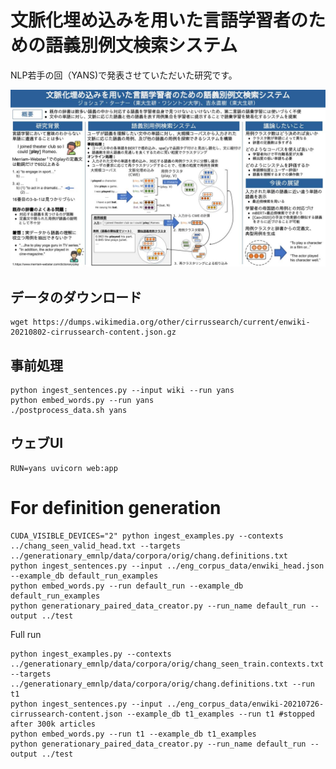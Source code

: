 # 文脈化埋め込みを用いた言語学習者のための語義別例文検索システム

NLP若手の回（YANS)で発表させていただいた研究です。

[![Poster image](poster.jpg)](poster.pdf)

## データのダウンロード
```shell
wget https://dumps.wikimedia.org/other/cirrussearch/current/enwiki-20210802-cirrussearch-content.json.gz
```


## 事前処理
```shell
python ingest_sentences.py --input wiki --run yans
python embed_words.py --run yans
./postprocess_data.sh yans
```

## ウェブUI
```shell
RUN=yans uvicorn web:app
```


# For definition generation

```shell
CUDA_VISIBLE_DEVICES="2" python ingest_examples.py --contexts ../chang_seen_valid_head.txt --targets ../generationary_emnlp/data/corpora/orig/chang.definitions.txt
python ingest_sentences.py --input ../eng_corpus_data/enwiki_head.json --example_db default_run_examples
python embed_words.py --run default_run --example_db default_run_examples
python generationary_paired_data_creator.py --run_name default_run --output ../test
```

Full run
```shell
python ingest_examples.py --contexts ../generationary_emnlp/data/corpora/orig/chang_seen_train.contexts.txt --targets ../generationary_emnlp/data/corpora/orig/chang.definitions.txt --run t1
python ingest_sentences.py --input ../eng_corpus_data/enwiki-20210726-cirrussearch-content.json --example_db t1_examples --run t1 #stopped after 300k articles
python embed_words.py --run t1 --example_db t1_examples
python generationary_paired_data_creator.py --run_name default_run --output ../test
```